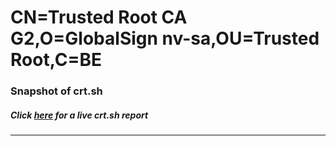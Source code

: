 # CN=Trusted Root CA G2,O=GlobalSign nv-sa,OU=Trusted Root,C=BE
### Snapshot of crt.sh
##### Click [here](https://crt.sh/?serial=40CD73678199E207F0A50B546327B735ED) for a live crt.sh report

---
